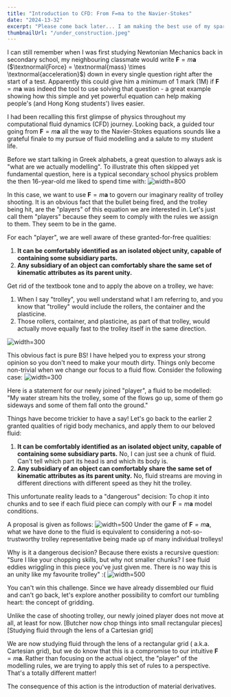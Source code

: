 ```yaml
---
title: "Introduction to CFD: From F=ma to the Navier-Stokes"
date: "2024-13-32"
excerpt: "Please come back later... I am making the best use of my spare time on this..."
thumbnailUrl: "/under_construction.jpeg"
---
```


I can still remember when I was first studying Newtonian Mechanics back in secondary school, my neighbouring classmate would write $\mathbf{F}=m\mathbf{a}$ ($\textnormal{Force} = \textnormal{mass} \times \textnormal{acceleration}$) down in every single question right after the start of a test. Apparently this could give him a minimum of 1 mark (1M) if $\mathbf{F}=m\mathbf{a}$ was indeed the tool to use solving that question - a great example showing how this simple and yet powerful equation can help making people's (and Hong Kong students') lives easier.

I had been recalling this first glimpse of physics throughout my computational fluid dynamics (CFD) journey. Looking back, a guided tour going from $\mathbf{F}=m\mathbf{a}$ all the way to the Navier-Stokes equations sounds like a grateful finale to my pursue of fluid modelling and a salute to my student life.

Before we start talking in Greek alphabets, a great question to always ask is "what are we actually modelling". To illustrate this often skipped yet fundamental question, here is a typical secondary school physics problem the then 16-year-old me liked to spend time with:
![](/blogs/01_intro_to_cfd_ns_equations/dse_example_question.png "width=800")

In this case, we want to use $\mathbf{F}=m\mathbf{a}$ to govern our imaginary reality of trolley shooting. It is an obvious fact that the bullet being fired, and the trolley being hit, are the "players" of this equation we are interested in. Let's just call them "players" because they seem to comply with the rules we assign to them. They seem to be in the game.

For each "player", we are well aware of these granted-for-free qualities:
1. **It can be comfortably identified as an isolated object unity, capable of containing some subsidiary parts.**
2. **Any subsidiary of an object can comfortably share the same set of kinematic attributes as its parent unity.**

Get rid of the textbook tone and to apply the above on a trolley, we have:
1. When I say "trolley", you well understand what I am referring to, and you know that "trolley" would include the rollers, the container and the plasticine.
2. Those rollers, container, and plasticine, as part of that trolley, would actually move equally fast to the trolley itself in the same direction.

![](/blogs/01_intro_to_cfd_ns_equations/moving_trolley.png "width=300")

This obvious fact is pure BS! I have helped you to express your strong opinion so you don't need to make your mouth dirty. Things only become non-trivial when we change our focus to a fluid flow. Consider the following case:
![](/blogs/01_intro_to_cfd_ns_equations/shooting_trolley.png "width=300")

Here is a statement for our newly joined "player", a fluid to be modelled:
"My water stream hits the trolley, some of the flows go up, some of them go sideways and some of them fall onto the ground."

Things have become trickier to have a say! Let's go back to the earlier 2 granted qualities of rigid body mechanics, and apply them to our beloved fluid:
1. **It can be comfortably identified as an isolated object unity, capable of containing some subsidiary parts.**
	No, I can just see a chunk of fluid. Can't tell which part its head is and which its body is.
2. **Any subsidiary of an object can comfortably share the same set of kinematic attributes as its parent unity.**
	No, fluid streams are moving in different directions with different speed as they hit the trolley.

This unfortunate reality leads to a "dangerous" decision: To chop it into chunks and to see if each fluid piece can comply with our $\mathbf{F}=m\mathbf{a}$ model conditions.

A proposal is given as follows:
![](/blogs/01_intro_to_cfd_ns_equations/separating_fluid_into_chunks.png "width=500")
Under the game of $\mathbf{F}=m\mathbf{a}$, what we have done to the fluid is equivalent to considering a not-so-trustworthy trolley representative being made up of many individual trolleys!   

Why is it a dangerous decision? Because there exists a recursive question: "Sure I like your chopping skills, but why not smaller chunks? I see fluid eddies wriggling in this piece you've just given me. There is no way this is an unity like my favourite trolley" :(
![](/blogs/01_intro_to_cfd_ns_equations/fluid_butcher.png "width=500")

You can't win this challenge. Since we have already dissembled our fluid and can't go back, let's explore another possibility to comfort our tumbling heart: the concept of gridding.

Unlike the case of shooting trolley, our newly joined player does not move at all, at least for now.
[Butcher now chop things into small rectangular pieces]
[Studying fluid through the lens of a Cartesian grid]

We are now studying fluid through the lens of a rectangular grid ( a.k.a. Cartesian grid), but we do know that this is a compromise to our intuitive $\mathbf{F} = m\mathbf{a}$. Rather than focusing on the actual object, the "player" of the modelling rules, we are trying to apply this set of rules to a perspective. That's a totally different matter!

The consequence of this action is the introduction of material derivatives.
